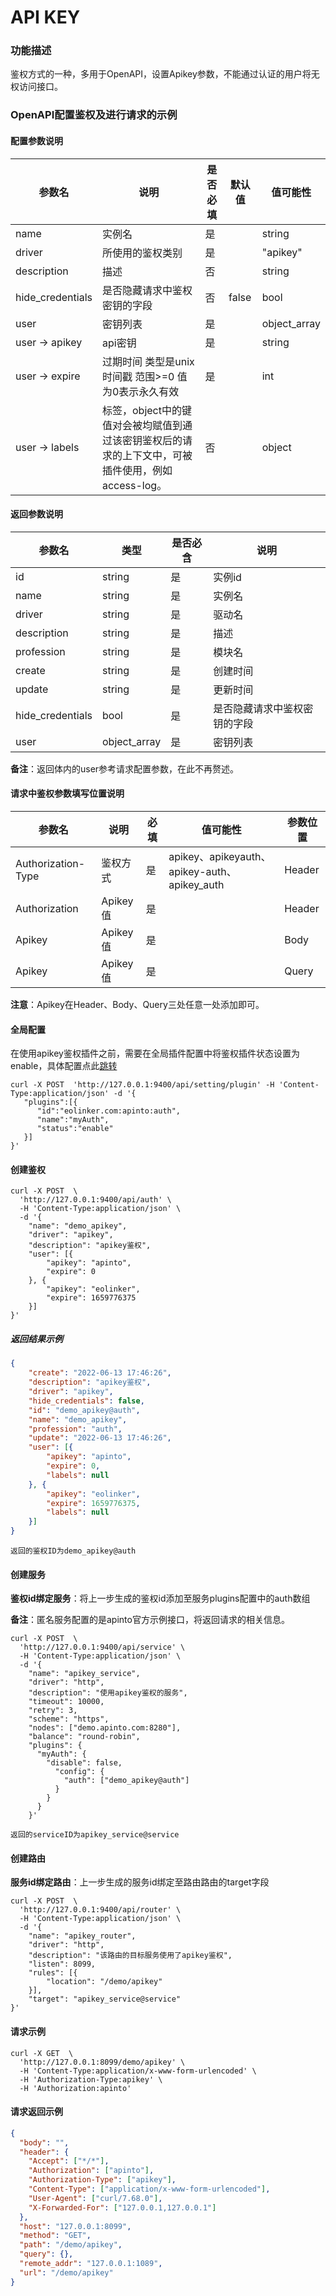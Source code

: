 # API KEY

### 功能描述

鉴权方式的一种，多用于OpenAPI，设置Apikey参数，不能通过认证的用户将无权访问接口。




### OpenAPI配置鉴权及进行请求的示例

#### 配置参数说明

| 参数名           | 说明                                                        | 是否必填 | 默认值 | 值可能性     |
| ---------------- |-----------------------------------------------------------| -------- | ------ | ------------ |
| name             | 实例名                                                       | 是       |        | string       |
| driver           | 所使用的鉴权类别                                                  | 是       |        | "apikey"     |
| description      | 描述                                                        | 否       |        | string       |
| hide_credentials | 是否隐藏请求中鉴权密钥的字段                                            | 否       | false  | bool         |
| user             | 密钥列表                                                      | 是       |        | object_array |
| user -> apikey   | api密钥                                                     | 是       |        | string       |
| user -> expire   | 过期时间 类型是unix时间戳 范围>=0 值为0表示永久有效                           | 是       |        | int          |
| user -> labels   | 标签，object中的键值对会被均赋值到通过该密钥鉴权后的请求的上下文中，可被插件使用，例如access-log。 | 否       |        | object       |



#### 返回参数说明

| 参数名           | 类型         | 是否必含 | 说明             |
| ---------------- | ------------ | -------- | ---------------- |
| id               | string       | 是       | 实例id           |
| name             | string       | 是       | 实例名           |
| driver           | string       | 是       | 驱动名           |
| description      | string       | 是       | 描述             |
| profession       | string       | 是       | 模块名           |
| create           | string       | 是       | 创建时间         |
| update           | string       | 是       | 更新时间         |
| hide_credentials | bool         | 是       | 是否隐藏请求中鉴权密钥的字段  |
| user             | object_array | 是       | 密钥列表         |

**备注**：返回体内的user参考请求配置参数，在此不再赘述。



#### 请求中鉴权参数填写位置说明

| 参数名             | 说明     | 必填 | 值可能性                                     | 参数位置 |
| ------------------ | -------- | ---- | -------------------------------------------- | -------- |
| Authorization-Type | 鉴权方式 | 是   | apikey、apikeyauth、apikey-auth、apikey_auth | Header   |
| Authorization      | Apikey值 | 是   |                                              | Header   |
| Apikey             | Apikey值 | 是   |                                              | Body     |
| Apikey             | Apikey值 | 是   |                                              | Query    |

**注意**：Apikey在Header、Body、Query三处任意一处添加即可。



#### 全局配置

在使用apikey鉴权插件之前，需要在全局插件配置中将鉴权插件状态设置为enable，具体配置点此[跳转](/docs/apinto/plugins/)

```shell
curl -X POST  'http://127.0.0.1:9400/api/setting/plugin' -H 'Content-Type:application/json' -d '{
   "plugins":[{
      "id":"eolinker.com:apinto:auth",
      "name":"myAuth",
      "status":"enable"
   }]
}'
```



#### 创建鉴权

```shell
curl -X POST  \
  'http://127.0.0.1:9400/api/auth' \
  -H 'Content-Type:application/json' \
  -d '{
	"name": "demo_apikey",
	"driver": "apikey",
	"description": "apikey鉴权",
	"user": [{
		"apikey": "apinto",
		"expire": 0
	}, {
		"apikey": "eolinker",
		"expire": 1659776375
	}]
}'
```



##### 返回结果示例

```json
{
	"create": "2022-06-13 17:46:26",
	"description": "apikey鉴权",
	"driver": "apikey",
	"hide_credentials": false,
	"id": "demo_apikey@auth",
	"name": "demo_apikey",
	"profession": "auth",
	"update": "2022-06-13 17:46:26",
	"user": [{
		"apikey": "apinto",
		"expire": 0,
		"labels": null
	}, {
		"apikey": "eolinker",
		"expire": 1659776375,
		"labels": null
	}]
}
```

```
返回的鉴权ID为demo_apikey@auth
```



#### 创建服务

**鉴权id绑定服务**：将上一步生成的鉴权id添加至服务plugins配置中的auth数组

**备注**：匿名服务配置的是apinto官方示例接口，将返回请求的相关信息。

```shell
curl -X POST  \
  'http://127.0.0.1:9400/api/service' \
  -H 'Content-Type:application/json' \
  -d '{
	"name": "apikey_service",
	"driver": "http",
	"description": "使用apikey鉴权的服务",
	"timeout": 10000,
	"retry": 3,
	"scheme": "https",
	"nodes": ["demo.apinto.com:8280"],
	"balance": "round-robin",
	"plugins": {
	  "myAuth": {
		"disable": false,
		  "config": {
			"auth": ["demo_apikey@auth"]
		  }
		}
	  }
    }'
```

```
返回的serviceID为apikey_service@service
```



#### 创建路由

**服务id绑定路由**：上一步生成的服务id绑定至路由路由的target字段

```shell
curl -X POST  \
  'http://127.0.0.1:9400/api/router' \
  -H 'Content-Type:application/json' \
  -d '{
	"name": "apikey_router",
	"driver": "http",
	"description": "该路由的目标服务使用了apikey鉴权",
	"listen": 8099,
	"rules": [{
		"location": "/demo/apikey"
	}],
	"target": "apikey_service@service"
}'
```



#### 请求示例

```shell
curl -X GET  \
  'http://127.0.0.1:8099/demo/apikey' \
  -H 'Content-Type:application/x-www-form-urlencoded' \
  -H 'Authorization-Type:apikey' \
  -H 'Authorization:apinto'
```



#### 请求返回示例

```json
{
  "body": "",
  "header": {
    "Accept": ["*/*"],
    "Authorization": ["apinto"],
    "Authorization-Type": ["apikey"],
    "Content-Type": ["application/x-www-form-urlencoded"],
    "User-Agent": ["curl/7.68.0"],
    "X-Forwarded-For": ["127.0.0.1,127.0.0.1"]
  },
  "host": "127.0.0.1:8099",
  "method": "GET",
  "path": "/demo/apikey",
  "query": {},
  "remote_addr": "127.0.0.1:1089",
  "url": "/demo/apikey"
}
```



